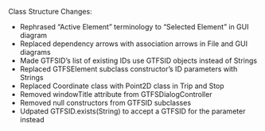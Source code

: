 Class Structure Changes:
* Rephrased “Active Element” terminology to “Selected Element” in GUI diagram
* Replaced dependency arrows with association arrows in File and GUI diagrams
* Made GTFSID’s list of existing IDs use GTFSID objects instead of Strings
* Replaced GTFSElement subclass constructor’s ID parameters with Strings
* Replaced Coordinate class with Point2D class in Trip and Stop
* Removed windowTitle attribute from GTFSDialogController
* Removed null constructors from GTFSID subclasses
* Udpated GTFSID.exists(String) to accept a GTFSID for the parameter instead

